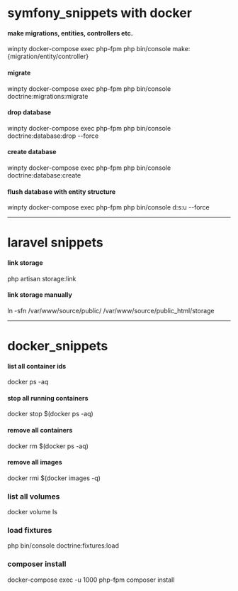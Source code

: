 # symfony_snippets with docker

#### make migrations, entities, controllers etc.

winpty docker-compose exec php-fpm php bin/console make:{migration/entity/controller}

#### migrate

winpty docker-compose exec php-fpm php bin/console doctrine:migrations:migrate

#### drop database

winpty docker-compose exec php-fpm php bin/console doctrine:database:drop --force

#### create database

winpty docker-compose exec php-fpm php bin/console doctrine:database:create

#### flush database with entity structure

winpty docker-compose exec php-fpm php bin/console d:s:u --force


________________________________________________________________________________________________________________________________

# laravel snippets

#### link storage
php artisan storage:link

#### link storage manually
ln -sfn /var/www/source/public/ /var/www/source/public_html/storage

___________________________________________________________________________________________________________________________________


# docker_snippets

#### list all container ids

docker ps -aq

#### stop all running containers

docker stop $(docker ps -aq)

#### remove all containers

docker rm $(docker ps -aq)

#### remove all images

docker rmi $(docker images -q)

### list all volumes
docker volume ls

### load fixtures
php bin/console doctrine:fixtures:load

### composer install
docker-compose exec -u 1000 php-fpm composer install


